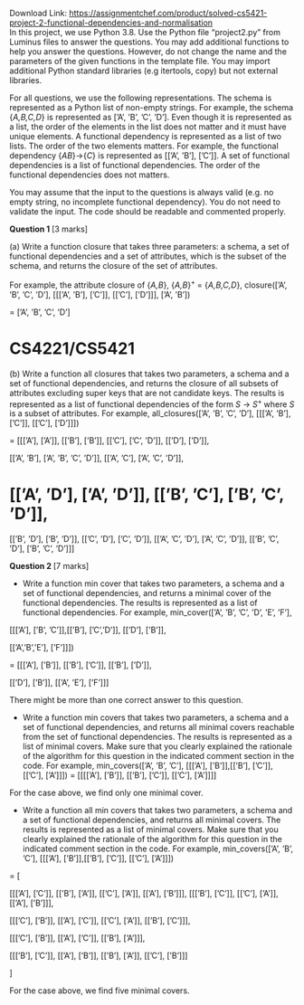 Download Link: https://assignmentchef.com/product/solved-cs5421-project-2-functional-dependencies-and-normalisation
<br>
In this project, we use Python 3.8. Use the Python file “project2.py” from Luminus files to answer the questions. You may add additional functions to help you answer the questions. However, do not change the name and the parameters of the given functions in the template file. You may import additional Python standard libraries (e.g itertools, copy) but not external libraries.

For all questions, we use the following representations. The schema is represented as a Python list of non-empty strings. For example, the schema {<em>A,B,C,D</em>} is represented as [’A’, ’B’, ’C’, ’D’]. Even though it is represented as a list, the order of the elements in the list does not matter and it must have unique elements. A functional dependency is represented as a list of two lists. The order of the two elements matters. For example, the functional dependency {<em>AB</em>}→{<em>C</em>} is represented as [[’A’, ’B’], [’C’]]. A set of functional dependencies is a list of functional dependencies. The order of the functional dependencies does not matters.

You may assume that the input to the questions is always valid (e.g. no empty string, no incomplete functional dependency). You do not need to validate the input. The code should be readable and commented properly.

<strong>Question 1 </strong>[3 marks]

(a) Write a function closure that takes three parameters: a schema, a set of functional dependencies and a set of attributes, which is the subset of the schema, and returns the closure of the set of attributes.

For example, the attribute closure of {<em>A,B</em>}, {<em>A,B</em>}<sup>+ </sup>= {<em>A,B,C,D</em>}, closure([’A’, ’B’, ’C’, ’D’], [[[’A’, ’B’], [’C’]], [[’C’], [’D’]]], [’A’, ’B’])

= [’A’, ’B’, ’C’, ’D’]

<h1>CS4221/CS5421</h1>

(b) Write a function all closures that takes two parameters, a schema and a set of functional dependencies, and returns the closure of all subsets of attributes excluding super keys that are not candidate keys. The results is represented as a list of functional dependencies of the form <em>S </em>→ <em>S</em><sup>+ </sup>where <em>S </em>is a subset of attributes. For example, all_closures([’A’, ’B’, ’C’, ’D’], [[[’A’, ’B’], [’C’]], [[’C’], [’D’]]])

= [[[’A’], [’A’]], [[’B’], [’B’]], [[’C’], [’C’, ’D’]], [[’D’], [’D’]],

[[’A’, ’B’], [’A’, ’B’, ’C’, ’D’]], [[’A’, ’C’], [’A’, ’C’, ’D’]],

<h1>[[’A’, ’D’], [’A’, ’D’]], [[’B’, ’C’], [’B’, ’C’, ’D’]],</h1>

[[’B’, ’D’], [’B’, ’D’]], [[’C’, ’D’], [’C’, ’D’]], [[’A’, ’C’, ’D’], [’A’, ’C’, ’D’]], [[’B’, ’C’, ’D’], [’B’, ’C’, ’D’]]]

<strong>Question 2 </strong>[7 marks]

<ul>

 <li>Write a function min cover that takes two parameters, a schema and a set of functional dependencies, and returns a minimal cover of the functional dependencies. The results is represented as a list of functional dependencies. For example, min_cover([’A’, ’B’, ’C’, ’D’, ’E’, ’F’],</li>

</ul>

[[[’A’], [’B’, ’C’]],[[’B’], [’C’,’D’]], [[’D’], [’B’]],

[[’A’,’B’,’E’], [’F’]]])

= [[[’A’], [’B’]], [[’B’], [’C’]], [[’B’], [’D’]],

[[’D’], [’B’]], [[’A’, ’E’], [’F’]]]

There might be more than one correct answer to this question.

<ul>

 <li>Write a function min covers that takes two parameters, a schema and a set of functional dependencies, and returns all minimal covers reachable from the set of functional dependencies. The results is represented as a list of minimal covers. Make sure that you clearly explained the rationale of the algorithm for this question in the indicated comment section in the code. For example, min_covers([’A’, ’B’, ’C’], [[[’A’], [’B’]],[[’B’], [’C’]], [[’C’], [’A’]]]) = [[[[’A’], [’B’]], [[’B’], [’C’]], [[’C’], [’A’]]]]</li>

</ul>

For the case above, we find only one minimal cover.

<ul>

 <li>Write a function all min covers that takes two parameters, a schema and a set of functional dependencies, and returns all minimal covers. The results is represented as a list of minimal covers. Make sure that you clearly explained the rationale of the algorithm for this question in the indicated comment section in the code. For example, min_covers([’A’, ’B’, ’C’], [[[’A’], [’B’]],[[’B’], [’C’]], [[’C’], [’A’]]])</li>

</ul>

= [

[[[’A’], [’C’]], [[’B’], [’A’]], [[’C’], [’A’]], [[’A’], [’B’]]], [[[’B’], [’C’]], [[’C’], [’A’]], [[’A’], [’B’]]],

[[[’C’], [’B’]], [[’A’], [’C’]], [[’C’], [’A’]], [[’B’], [’C’]]],

[[[’C’], [’B’]], [[’A’], [’C’]], [[’B’], [’A’]]],

[[[’B’], [’C’]], [[’A’], [’B’]], [[’B’], [’A’]], [[’C’], [’B’]]]

]

For the case above, we find five minimal covers.